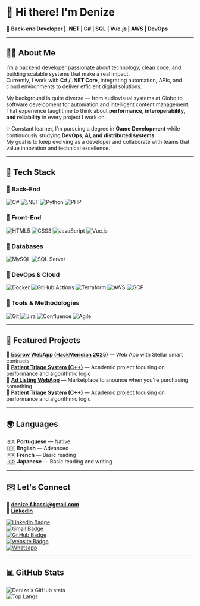 # 👋 Hi there! I'm Denize  

🎯 **Back-end Developer | .NET | C# | SQL | Vue.js | AWS | DevOps**

---

## 👩‍💻 About Me  

I’m a backend developer passionate about technology, clean code, and building scalable systems that make a real impact.  
Currently, I work with **C# / .NET Core**, integrating automation, APIs, and cloud environments to deliver efficient digital solutions.  

My background is quite diverse — from audiovisual systems at Globo to software development for automation and intelligent content management.  
That experience taught me to think about **performance, interoperability, and reliability** in every project I work on.  

💡 Constant learner, I’m pursuing a degree in **Game Development** while continuously studying **DevOps, AI, and distributed systems**.  
My goal is to keep evolving as a developer and collaborate with teams that value innovation and technical excellence.  

---

## 🧠 Tech Stack

### 🔹 Back-End  
![C#](https://img.shields.io/badge/C%23-239120?style=for-the-badge&logo=c-sharp&logoColor=white)
![.NET](https://img.shields.io/badge/.NET-512BD4?style=for-the-badge&logo=dotnet&logoColor=white)
![Python](https://img.shields.io/badge/Python-3776AB?style=for-the-badge&logo=python&logoColor=white)
![PHP](https://img.shields.io/badge/PHP-777BB4?style=for-the-badge&logo=php&logoColor=white)

### 🔹 Front-End  
![HTML5](https://img.shields.io/badge/HTML5-E34F26?style=for-the-badge&logo=html5&logoColor=white)
![CSS3](https://img.shields.io/badge/CSS3-1572B6?style=for-the-badge&logo=css3&logoColor=white)
![JavaScript](https://img.shields.io/badge/JavaScript-F7DF1E?style=for-the-badge&logo=javascript&logoColor=black)
![Vue.js](https://img.shields.io/badge/Vue.js-35495E?style=for-the-badge&logo=vue.js&logoColor=4FC08D)

### 🔹 Databases  
![MySQL](https://img.shields.io/badge/MySQL-4479A1?style=for-the-badge&logo=mysql&logoColor=white)
![SQL Server](https://img.shields.io/badge/SQL%20Server-CC2927?style=for-the-badge&logo=microsoftsqlserver&logoColor=white)

### 🔹 DevOps & Cloud  
![Docker](https://img.shields.io/badge/Docker-2496ED?style=for-the-badge&logo=docker&logoColor=white)
![GitHub Actions](https://img.shields.io/badge/GitHub_Actions-2088FF?style=for-the-badge&logo=github-actions&logoColor=white)
![Terraform](https://img.shields.io/badge/Terraform-623CE4?style=for-the-badge&logo=terraform&logoColor=white)
![AWS](https://img.shields.io/badge/AWS-232F3E?style=for-the-badge&logo=amazonaws&logoColor=white)
![GCP](https://img.shields.io/badge/GCP-4285F4?style=for-the-badge&logo=googlecloud&logoColor=white)

### 🔹 Tools & Methodologies  
![Git](https://img.shields.io/badge/Git-F05032?style=for-the-badge&logo=git&logoColor=white)
![Jira](https://img.shields.io/badge/Jira-0052CC?style=for-the-badge&logo=jira&logoColor=white)
![Confluence](https://img.shields.io/badge/Confluence-172B4D?style=for-the-badge&logo=confluence&logoColor=white)
![Agile](https://img.shields.io/badge/Agile-007ACC?style=for-the-badge&logo=scrumalliance&logoColor=white)

---

## 🚀 Featured Projects  

🔹 [**Escrow WebApp (HackMeridian 2025)**](https://github.com/DeBaFig/meridian_delivery_project) — Web App with Stellar smart contracts  
🔹 [**Patient Triage System (C++)**](#) — Academic project focusing on performance and algorithmic logic    
🔹 [**Ad Listing WebApp**](https://github.com/DeBaFig/ProjetoEntra21-22-PHP) — Marketplace to anounce when you're purchasing something  
🔹 [**Patient Triage System (C++)**](https://github.com/DeBaFig/2nd-term) — Academic project focusing on performance and algorithmic logic  

---

## 🌍 Languages  

🇧🇷 **Portuguese** — Native  
🇺🇸 **English** — Advanced  
🇫🇷 **French** — Basic reading  
🇯🇵 **Japanese** — Basic reading and writing  

---

## ✉️ Let's Connect  

📧 **denize.f.bassi@gmail.com**  
💼 [**LinkedIn**](https://www.linkedin.com/in/denizebassi/)  

[![Linkedin Badge](https://img.shields.io/badge/LinkedIn-0077B5?style=for-the-badge&logo=linkedin&logoColor=white)](https://www.linkedin.com/in/dbfigueiredo/)  
[![Gmail Badge](https://img.shields.io/badge/Gmail-D14836?style=for-the-badge&logo=gmail&logoColor=white)](mailto:denize.f.bassi@gmail.com)  
[![GitHub Badge](https://img.shields.io/badge/GitHub-100000?style=for-the-badge&logo=github&logoColor=white)](https://github.com/DeBaFig)   
[![website Badge](https://img.shields.io/badge/website-000000?style=for-the-badge&logo=About.me&logoColor=white)](https://debafig.github.io/me/)   
[![Whatsapp](https://img.shields.io/badge/WhatsApp-25D366?style=for-the-badge&logo=whatsapp&logoColor=white)](https://whatsa.me/5547935051914)  

---

## 📊 GitHub Stats  

![Denize's GitHub stats](https://github-readme-stats.vercel.app/api?username=debafig&hide=contribs&count_private=true&show_icons=true)   
![Top Langs](https://github-readme-stats.vercel.app/api/top-langs/?username=debafig&layout=compact&hide=css)

